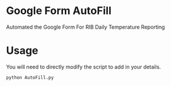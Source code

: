 # Google Form AutoFill
Automated the Google Form For RIB Daily Temperature Reporting

# Usage

You will need to directly modify the script to add in your details.
```To run the script type in
python AutoFill.py
``` 

